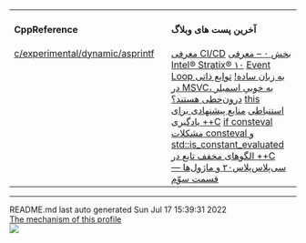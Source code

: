 <table><tr><td valign="top" width="33%"><h4>CppReference</h4>
<a href="https://en.cppreference.com/w/c/experimental/dynamic/asprintf">c/experimental/dynamic/asprintf</a></td><br> <br>
<td valign="top" width="33%"><h4>آخرین پست های وبلاگ</h4>
<a href="https://parikhaleghi.ir/2022/07/07/ci-cd/">معرفی CI/CD</a>
<a href="https://parikhaleghi.ir/2022/05/30/0-intel-stratix-10/">بخش ۰ – معرفی Intel® Stratix® ۱۰</a>
<a href="https://parikhaleghi.ir/2022/05/16/basic-event-loop/">Event Loop به زبان ساده!</a>
<a href="https://parikhaleghi.ir/2022/04/12/intrinsics/">توابع ذاتی در MSVC، به خوبیِ اسمبلر درون‌خطی هستند؟</a>
<a href="https://parikhaleghi.ir/2022/04/06/deducing-this/">this استنباطی</a>
<a href="https://parikhaleghi.ir/2022/03/13/cc-resources/">منابع پیشنهادی برای یادگیری ++C</a>
<a href="https://parikhaleghi.ir/2022/02/25/if-consteval/">if consteval</a>
<a href="https://parikhaleghi.ir/2022/02/21/cc-consteval/">مشکلات consteval و std::is_constant_evaluated</a>
<a href="https://parikhaleghi.ir/2022/02/20/cc-abbreviated-function-templates/">الگوهای مخفف تابع در ++C</a>
<a href="https://parikhaleghi.ir/2022/02/15/cc-modules-part-3/">سی‌پلاس‌پلاس۲۰ و ماژول‌ها — قسمت سوّم</a></td></tr></table><hr>
<div align="left">
README.md last auto generated Sun Jul 17 15:39:31 2022
<br>
<a href="https://parikhaleghi.ir" target="_blank">The mechanism of this profile</a>
</div>
<div align="left">
<a href="https://github.com/Mehranalam/PariKhaleghi/actions/workflows/cron.yml"><img src="https://github.com/Mehranalam/PariKhaleghi/actions/workflows/cron.yml/badge.svg"></a>
</div>
